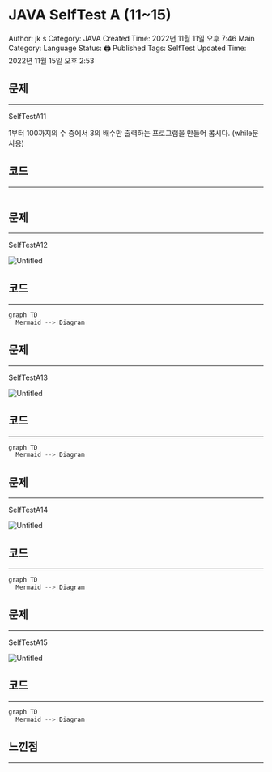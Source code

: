 # JAVA SelfTest A (11~15)

Author: jk s
Category: JAVA
Created Time: 2022년 11월 11일 오후 7:46
Main Category: Language
Status: 🖨 Published
Tags: SelfTest
Updated Time: 2022년 11월 15일 오후 2:53

## 문제

---

SelfTestA11

1부터 100까지의 수 중에서 3의 배수만 출력하는 프로그램을 만들어 봅시다. (while문 사용)

## 코드

---

```java

```

## 문제

---

SelfTestA12

![Untitled](JAVA%20SelfTest%20A%20(11~15)%20d2aa71ba0b7a4409915dc2c08213b341/Untitled.png)

## 코드

---

```java
graph TD
  Mermaid --> Diagram
```

## 문제

---

SelfTestA13

![Untitled](JAVA%20SelfTest%20A%20(11~15)%20d2aa71ba0b7a4409915dc2c08213b341/Untitled%201.png)

## 코드

---

```java
graph TD
  Mermaid --> Diagram
```

## 문제

---

SelfTestA14

![Untitled](JAVA%20SelfTest%20A%20(11~15)%20d2aa71ba0b7a4409915dc2c08213b341/Untitled%202.png)

## 코드

---

```java
graph TD
  Mermaid --> Diagram
```

## 문제

---

SelfTestA15

![Untitled](JAVA%20SelfTest%20A%20(11~15)%20d2aa71ba0b7a4409915dc2c08213b341/Untitled%203.png)

## 코드

---

```java
graph TD
  Mermaid --> Diagram
```

## 느낀점

---